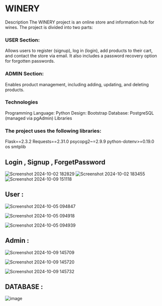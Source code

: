 # WINERY

Description
The WINERY project is an online store and information hub for wines. The project is divided into two parts:

### USER Section:
Allows users to register (signup), log in (login), add products to their cart, and contact the store via email. It also includes a password recovery option for forgotten passwords.
### ADMIN Section:
Enables product management, including adding, updating, and deleting products.

### Technologies
Programming Language: Python
Design: Bootstrap
Database: PostgreSQL (managed via pgAdmin)
Libraries
### The project uses the following libraries:

Flask==2.3.2
Requests==2.31.0
psycopg2~=2.9.9
python-dotenv>=0.19.0
os
smtplib

##  Login , Signup , ForgetPassword 
![Screenshot 2024-10-02 182829](https://github.com/user-attachments/assets/a5fb4444-6b44-49ad-9d2d-7184cb817770)
![Screenshot 2024-10-02 183455](https://github.com/user-attachments/assets/c444922b-e7c5-448e-8cc7-d46fe5e0b483)
![Screenshot 2024-10-09 151118](https://github.com/user-attachments/assets/71afe7dd-f1e7-4664-a4ec-dcab3883a97a)

## User : 

![Screenshot 2024-10-05 094847](https://github.com/user-attachments/assets/4b7cf637-b1a1-4add-9385-589c68e11001)

![Screenshot 2024-10-05 094918](https://github.com/user-attachments/assets/4366b304-7e6a-442b-b0f1-5f333a77b58c)

![Screenshot 2024-10-05 094939](https://github.com/user-attachments/assets/ab805bbc-1fd9-4f6f-a346-163a0ae965bd)



## Admin : 



![Screenshot 2024-10-09 145709](https://github.com/user-attachments/assets/0bcad928-9e21-4fbc-b2c0-83396d78a581)

![Screenshot 2024-10-09 145720](https://github.com/user-attachments/assets/18500edb-ad1c-4ccd-91b9-013d3bedba80)

![Screenshot 2024-10-09 145732](https://github.com/user-attachments/assets/37be85ab-f7a4-4438-9da0-252bfeb620e1)

## DATABASE :
![image](https://github.com/user-attachments/assets/7551ec52-5857-4628-9315-2b674034a084)

